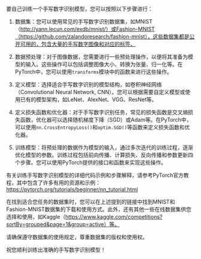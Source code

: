 要自己训练一个手写数字识别模型，您可以按照以下步骤进行：

1. 数据集：您可以使用常见的手写数字识别数据集，如MNIST（http://yann.lecun.com/exdb/mnist/）或Fashion-MNIST（https://github.com/zalandoresearch/fashion-mnist），这些数据集都是公开可用的，包含大量的手写数字图像和对应的标签。

2. 数据预处理：对于图像数据，您需要进行一些预处理操作，以便将其准备为模型的输入。这些操作可以包括调整图像大小、转换为张量、归一化等。在PyTorch中，您可以使用`transforms`模块中的函数来进行这些操作。

3. 定义模型：选择适合手写数字识别的模型结构，如卷积神经网络（Convolutional Neural Network, CNN）。您可以根据需要自定义模型或使用已有的模型架构，如LeNet、AlexNet、VGG、ResNet等。

4. 定义损失函数和优化器：对于手写数字识别任务，常见的损失函数是交叉熵损失函数，优化器可以选择随机梯度下降（SGD）或Adam等。在PyTorch中，可以使用`nn.CrossEntropyLoss()`和`optim.SGD()`等函数来定义损失函数和优化器。

5. 训练模型：将预处理的数据作为模型的输入，通过多次迭代的训练过程，逐渐优化模型的参数。训练过程包括前向传播、计算损失、反向传播和参数更新四个步骤。您可以使用PyTorch提供的接口和函数来实现这些操作。

有关训练手写数字识别模型的详细代码示例和步骤解释，请参考PyTorch官方教程，其中包含了许多有用的资源和示例：https://pytorch.org/tutorials/beginner/nn_tutorial.html

在找到适合您任务的数据集时，您可以在上述提到的链接中找到MNIST和Fashion-MNIST数据集的下载和使用方式。此外，还有其他一些在线数据集供您选择和使用，如Kaggle（https://www.kaggle.com/competitions?sortBy=grouped&page=1&group=active）等。

请确保遵守数据集的使用规定，尊重数据集的版权和使用权。

祝您顺利训练出准确的手写数字识别模型！